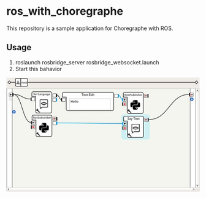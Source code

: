 # ros_with_choregraphe
This repository is a sample application for Choregraphe with ROS.

## Usage
1. roslaunch rosbridge_server rosbridge_websocket.launch
2. Start this bahavior

![Image at the Choregraphe](https://github.com/yoneken/ros_with_choregraphe/raw/master/img.jpg)